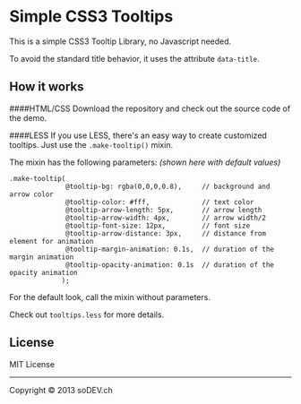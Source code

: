Simple CSS3 Tooltips
====================

This is a simple CSS3 Tooltip Library, no Javascript needed.

To avoid the standard title behavior, it uses the attribute `data-title`.

How it works
------------
####HTML/CSS
Download the repository and check out the source code of the demo.

####LESS
If you use LESS, there's an easy way to create customized tooltips. Just use the `.make-tooltip()` mixin.

The mixin has the following parameters: *(shown here with default values)*

```less
.make-tooltip(
              @tooltip-bg: rgba(0,0,0,0.8),     // background and arrow color
              @tooltip-color: #fff,             // text color
              @tooltip-arrow-length: 5px,       // arrow length
              @tooltip-arrow-width: 4px,        // arrow width/2
              @tooltip-font-size: 12px,         // font size
              @tooltip-arrow-distance: 3px,     // distance from element for animation
              @tooltip-margin-animation: 0.1s,  // duration of the margin animation
              @tooltip-opacity-animation: 0.1s  // duration of the opacity animation
             );
```
For the default look, call the mixin without parameters.

Check out `tooltips.less` for more details.

License
-------
MIT License

---

Copyright © 2013 soDEV.ch